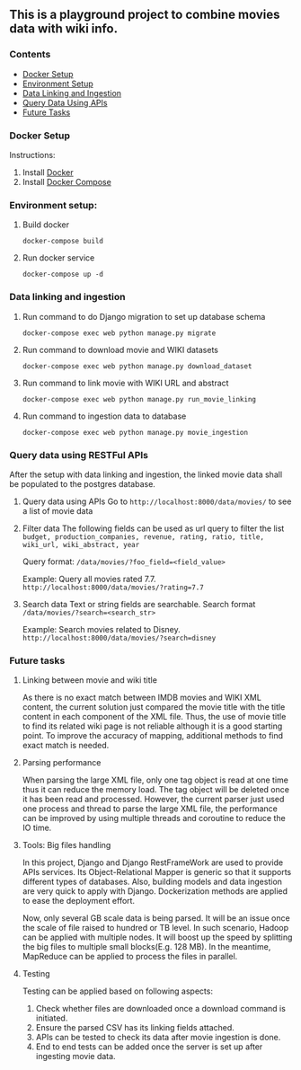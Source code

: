 This is a playground project to combine movies data with wiki info.
---------------------

### Contents

- [Docker Setup](#docker-setup)
- [Environment Setup](#environment-setup)
- [Data Linking and Ingestion](#data-linking-and-ingestion)
- [Query Data Using APIs](#query-data-using-restful-apis)
- [Future Tasks](#future-tasks)

### Docker Setup

Instructions: 
1. Install [Docker](https://docs.docker.com/get-docker/)
1. Install [Docker Compose](https://docs.docker.com/compose/install/)

### Environment setup:
1. Build docker
    ```
    docker-compose build
    ```
1. Run docker service
    ```
    docker-compose up -d
    ```

### Data linking and ingestion

1. Run command to do Django migration to set up database schema
    ```
    docker-compose exec web python manage.py migrate
    ```
1. Run command to download movie and WIKI datasets
    ```
    docker-compose exec web python manage.py download_dataset
    ```
1. Run command to link movie with WIKI URL and abstract
    ```
    docker-compose exec web python manage.py run_movie_linking
    ```
1. Run command to ingestion data to database
    ```
    docker-compose exec web python manage.py movie_ingestion
    ```

### Query data using RESTFul APIs

After the setup with data linking and ingestion, the linked movie data shall be populated to the postgres database.

1. Query data using APIs
    Go to `http://localhost:8000/data/movies/` to see a list of movie data
1. Filter data
    The following fields can be used as url query to filter the list
    `budget, production_companies, revenue, rating, ratio, title, wiki_url, wiki_abstract, year`
    
    Query format: `/data/movies/?foo_field=<field_value>`
    
    Example: Query all movies rated 7.7.
    `http://localhost:8000/data/movies/?rating=7.7`

1. Search data
    Text or string fields are searchable.
    Search format `/data/movies/?search=<search_str>`
    
    Example: Search movies related to Disney.
    `http://localhost:8000/data/movies/?search=disney`


### Future tasks

1. Linking between movie and wiki title

    As there is no exact match between IMDB movies and WIKI XML content, the current solution just compared 
    the movie title with the title content in each component of the XML file. Thus, the use of movie title
    to find its related wiki page is not reliable although it is a good starting point.
    To improve the accuracy of mapping, additional methods to find exact match is needed.

1. Parsing performance

    When parsing the large XML file, only one tag object is read at one time thus it can reduce the memory load. 
    The tag object will be deleted once it has been read and processed.
    However, the current parser just used one process and thread to parse the large XML file, the performance can be
    improved by using multiple threads and coroutine to reduce the IO time.

1. Tools: Big files handling
    
    In this project, Django and Django RestFrameWork are used to provide APIs services. Its 
    Object-Relational Mapper is generic so that it supports different types of databases.
    Also, building models and data ingestion are very quick to apply with Django. Dockerization 
    methods are applied to ease the deployment effort.

    Now, only several GB scale data is being parsed. It will be an issue once the scale 
    of file raised to hundred or TB level. In such scenario, Hadoop can be applied with multiple nodes.
    It will boost up the speed by splitting the big files to multiple small blocks(E.g. 128 MB). In
    the meantime, MapReduce can be applied to process the files in parallel.

1. Testing

    Testing can be applied based on following aspects: 
    1. Check whether files are downloaded once a download command is initiated.
    1. Ensure the parsed CSV has its linking fields attached. 
    1. APIs can be tested to check its data after movie ingestion is done. 
    1. End to end tests can be added once the server is set up after ingesting movie data.
